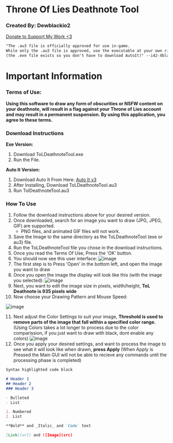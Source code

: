 # Throne Of Lies Deathnote Tool
### Created By: Dewblackio2
[Donate to Support My Work <3](http://www.paypal.me/Dewblackio2)

```markdown
"The .au3 file is officially approved for use in-game. 
While only the .au3 file is approved, use the executable at your own risk.
(the .exe file exists so you don't have to download AutoIt)" --i42-Xblade
```

# Important Information

### Terms of Use:
**Using this software to draw any form of obscurities or NSFW content on your deathnote, will result in a flag against your Throne of       Lies account and may result in a permanent suspension. By using this application, you agree to these terms.**

### Download Instructions
**Exe Version:**
1. Download ToLDeathnoteTool.exe
2. Run the File.

**Auto It Version:**
1. Download Auto It From Here: [Auto It v3](https://www.autoitscript.com/cgi-bin/getfile.pl?autoit3/autoit-v3-setup.exe)
2. After Installing, Download ToLDeathnoteTool.au3
3. Run TolDeathnoteTool.au3

### How To Use
1. Follow the download instructions above for your desired version.
2. Once downloaded, search for an image you want to draw (JPG, JPEG, GIF) are supported.
   - PNG files, and animated GIF files will not work.
3. Save the Image to the same directory as the ToLDeathnoteTool (exe or au3) file.
4. Run the ToLDeathnoteTool file you chose in the download instructions.
5. Once you read the Terms Of Use, Press the 'OK' button.
6. You should now see this user interface:
   ![image](https://i.gyazo.com/8aab81602e6ecbc378fe374bcbff992b.png)
7. The first step is to Press 'Open' in the bottom left, and open the image you want to draw
8. Once you open the image the display will look like this (with the image you selected):
   ![image](https://i.gyazo.com/673e05dcbe2dcc857165eaa39146f7ea.png)
9. Next, you want to edit the image size in pixels, width/height, **ToL Deathnote is 935 pixels wide**
10. Now choose your Drawing Pattern and Mouse Speed:
   
   ![image](https://i.gyazo.com/6ecb3c2672f4d104e1a29873fabbd0e4.png)

11. Next adjust the Color Settings to suit your image, **Threshold is used to remove parts of the image that fall within a specified color range.** (Using Colors takes a lot longer to process due to the color comparission, if you just want to draw with black, dont enable any colors)
   ![image](https://i.gyazo.com/7f773e4b0afe4521bd63eadd41e06330.png)
12. Once you apply your desired settings, and want to process the image to see what it will look like when drawn, **press Apply** (When Apply is Pressed the Main GUI will not be able to recieve any commands until the processing phase is completed)

```markdown
Syntax highlighted code block

# Header 1
## Header 2
### Header 3

- Bulleted
- List

1. Numbered
2. List

**Bold** and _Italic_ and `Code` text

[Link](url) and ![Image](src)
```
